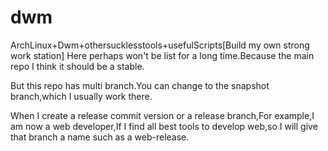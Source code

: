 # dwm
ArchLinux+Dwm+othersucklesstools+usefulScripts[Build my own strong work station]
Here perhaps won't be list for a long time.Because the main repo I think it should be a stable.

But this repo has multi branch.You can change to the snapshot branch,which I usually work there.

When I create a release commit version or a release branch,For example,I am now a web developer,If I find all best tools to develop web,so I will give that branch a name such as a web-release.
